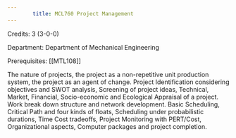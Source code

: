 ```yaml
---
        title: MCL760 Project Management
---
```

Credits: 3 (3-0-0)

Department: Department of Mechanical Engineering

Prerequisites: [[MTL108]]

The nature of projects, the project as a non-repetitive unit production system, the project as an agent of change. Project Identification considering objectives and SWOT analysis, Screening of project ideas, Technical, Market, Financial, Socio-economic and Ecological Appraisal of a project. Work break down structure and network development. Basic Scheduling, Critical Path and four kinds of floats, Scheduling under probabilistic durations, Time Cost tradeoffs, Project Monitoring with PERT/Cost, Organizational aspects, Computer packages and project completion.
